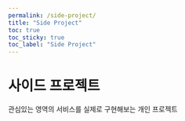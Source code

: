 ```yaml
---
permalink: /side-project/
title: "Side Project"
toc: true
toc_sticky: true
toc_label: "Side Project"
---
```


# 사이드 프로젝트

관심있는 영역의 서비스를 실제로 구현해보는 개인 프로젝트
